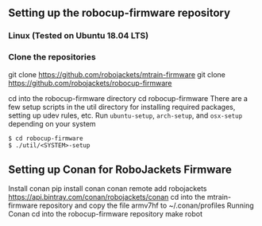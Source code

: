 ## Setting up the robocup-firmware repository

### Linux (Tested on Ubuntu 18.04 LTS)
### Clone the repositories
git clone https://github.com/robojackets/mtrain-firmware
git clone https://github.com/robojackets/robocup-firmware

cd into the robocup-firmware directory
cd robocup-firmware
There are a few setup scripts in the util directory for installing required packages, setting up udev rules, etc.  Run `ubuntu-setup`, `arch-setup`, and `osx-setup` depending on your system

```
$ cd robocup-firmware
$ ./util/<SYSTEM>-setup
```

## Setting up Conan for RoboJackets Firmware
Install conan
pip install conan
conan remote add robojackets https://api.bintray.com/conan/robojackets/conan
cd into the mtrain-firmware repository and copy the file armv7hf to ~/.conan/profiles
Running Conan
cd into the robocup-firmware repository
make robot
